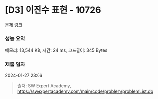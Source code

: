 # [D3] 이진수 표현 - 10726 

[문제 링크](https://swexpertacademy.com/main/code/problem/problemDetail.do?contestProbId=AXRSXf_a9qsDFAXS) 

### 성능 요약

메모리: 13,544 KB, 시간: 24 ms, 코드길이: 345 Bytes

### 제출 일자

2024-01-27 23:06



> 출처: SW Expert Academy, https://swexpertacademy.com/main/code/problem/problemList.do